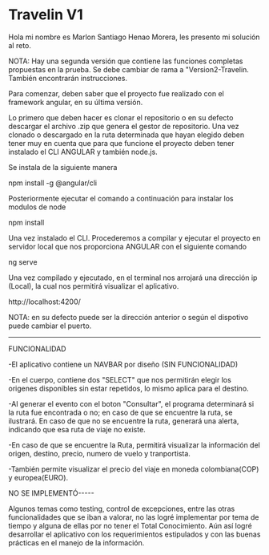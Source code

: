 # Travelin V1

Hola mi nombre es Marlon Santiago Henao Morera, les presento mi solución al reto.

NOTA: Hay una segunda versión que contiene las funciones completas propuestas en la prueba. 
      Se debe cambiar de rama a "Version2-Travelin. También encontrarán instrucciones.

Para comenzar, deben saber que el proyecto fue realizado con el framework angular, en su última versión.

Lo primero que deben hacer es clonar el repositorio o en su defecto descargar el archivo .zip que genera
el gestor de repositorio. Una vez clonado o descargado en la ruta determinada que hayan elegido deben tener
muy en cuenta que para que funcione el proyecto deben tener instalado el CLI ANGULAR y también node.js.

Se instala de la siguiente manera

npm install -g @angular/cli

Posteriormente ejecutar el comando a continuación para instalar los modulos de node

npm install

Una vez instalado el CLI. Procederemos a compilar y ejecutar el proyecto en servidor local que nos proporciona
ANGULAR con el siguiente comando

ng serve

Una vez compilado y ejecutado, en el terminal nos arrojará una dirección ip (Local), la cual nos permitirá
visualizar el aplicativo.

http://localhost:4200/

NOTA: en su defecto puede ser la dirección anterior o según el dispotivo puede cambiar el puerto.

---------------------------------------------------------------------------------------------------------------

FUNCIONALIDAD

-El aplicativo contiene un NAVBAR por diseño (SIN FUNCIONALIDAD)

-En el cuerpo, contiene dos "SELECT" que nos permitirán elegir los origenes disponibles sin estar repetidos,
lo mismo aplica para el destino.

-Al generar el evento con el boton "Consultar", el programa determinará si la ruta fue encontrada o no; en caso
de que se encuentre la ruta, se ilustrará. En caso de que no se encuentre la ruta, generará una alerta, indicando que esa ruta de viaje no existe.

-En caso de que se encuentre la Ruta, permitirá visualizar la información del origen, destino, precio, numero de vuelo y tranportista.

-También permite visualizar el precio del viaje en moneda colombiana(COP) y europea(EURO).


NO SE IMPLEMENTÓ-----

Algunos temas como testing, control de excepciones, entre las otras funcionalidades que se iban a valorar, no las logré implementar por tema de tiempo y alguna de ellas por no tener el Total Conocimiento. Aún así logré desarrollar el aplicativo con los requerimientos estipulados y con las buenas prácticas en el manejo de la información.





